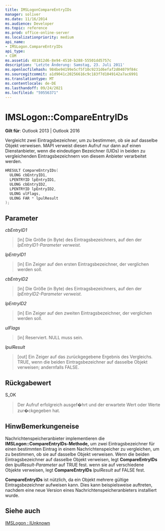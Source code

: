 ```yaml
---
title: IMSLogonCompareEntryIDs
manager: soliver
ms.date: 11/16/2014
ms.audience: Developer
ms.topic: reference
ms.prod: office-online-server
ms.localizationpriority: medium
api_name:
- IMSLogon.CompareEntryIDs
api_type:
- COM
ms.assetid: 481812d6-8e94-4510-b288-55501dd5757c
description: 'Letzte Änderung: Samstag, 23. Juli 2011'
ms.openlocfilehash: 984be94199e5cf5f10c9231d6efaf2d04079f84c
ms.sourcegitcommit: a1d9041c20256616c9c183f7d1049142a7ac6991
ms.translationtype: MT
ms.contentlocale: de-DE
ms.lasthandoff: 09/24/2021
ms.locfileid: "59556371"
---
```

# <a name="imslogoncompareentryids"></a>IMSLogon::CompareEntryIDs

  
  
**Gilt für**: Outlook 2013 | Outlook 2016 
  
Vergleicht zwei Eintragsbezeichner, um zu bestimmen, ob sie auf dasselbe Objekt verweisen. MAPI verweist diesen Aufruf nur dann auf einen Dienstanbieter, wenn die eindeutigen Bezeichner (UIDs) in beiden zu vergleichenden Eintragsbezeichnern von diesem Anbieter verarbeitet werden.
  
```cpp
HRESULT CompareEntryIDs(
  ULONG cbEntryID1,
  LPENTRYID lpEntryID1,
  ULONG cbEntryID2,
  LPENTRYID lpEntryID2,
  ULONG ulFlags,
  ULONG FAR * lpulResult
);
```

## <a name="parameters"></a>Parameter

 _cbEntryID1_
  
> [in] Die Größe (in Byte) des Eintragsbezeichners, auf den der  _lpEntryID1-Parameter_  _verweist._
    
 _lpEntryID1_
  
> [in] Ein Zeiger auf den ersten Eintragsbezeichner, der verglichen werden soll.
    
 _cbEntryID2_
  
> [in] Die Größe (in Byte) des Eintragsbezeichners, auf den der  _lpEntryID2-Parameter_  _verweist._
    
 _lpEntryID2_
  
> [in] Ein Zeiger auf den zweiten Eintragsbezeichner, der verglichen werden soll.
    
 _ulFlags_
  
> [in] Reserviert. NULL muss sein.
    
 _lpulResult_
  
> [out] Ein Zeiger auf das zurückgegebene Ergebnis des Vergleichs. TRUE, wenn die beiden Eintragsbezeichner auf dasselbe Objekt verweisen; andernfalls FALSE.
    
## <a name="return-value"></a>Rückgabewert

S_OK 
  
> Der Aufruf erfolgreich ausgef�hrt und der erwartete Wert oder Werte zur�ckgegeben hat.
    
## <a name="remarks"></a>HinwBemerkungeneise

Nachrichtenspeicheranbieter implementieren die **IMSLogon::CompareEntryIDs-Methode,** um zwei Eintragsbezeichner für einen bestimmten Eintrag in einem Nachrichtenspeicher zu vergleichen, um zu bestimmen, ob sie auf dasselbe Objekt verweisen. Wenn die beiden Eintragsbezeichner auf dasselbe Objekt verweisen, legt **CompareEntryIDs** den  _lpulResult-Parameter_ auf TRUE fest. wenn sie auf verschiedene Objekte verweisen, legt **CompareEntryIDs**  _lpulResult_ auf FALSE fest. 
  
 **CompareEntryIDs** ist nützlich, da ein Objekt mehrere gültige Eintragsbezeichner aufweisen kann. Dies kann beispielsweise auftreten, nachdem eine neue Version eines Nachrichtenspeicheranbieters installiert wurde. 
  
## <a name="see-also"></a>Siehe auch



[IMSLogon : IUnknown](imslogoniunknown.md)

